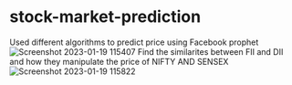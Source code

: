 # stock-market-prediction
Used different algorithms to predict price using Facebook prophet
![Screenshot 2023-01-19 115407](https://user-images.githubusercontent.com/93323403/213370699-abea0a3d-4d25-4adf-b6b3-205a52700945.png)
Find the similarites between FII and DII  and how they manipulate the price of NIFTY AND SENSEX
![Screenshot 2023-01-19 115822](https://user-images.githubusercontent.com/93323403/213371273-4d73dc6a-7b87-49d8-b92f-9535c64316cc.png)

